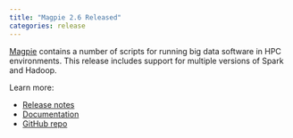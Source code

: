 ```yaml
---
title: "Magpie 2.6 Released"
categories: release
---
```


[Magpie](https://github.com/LLNL/magpie) contains a number of scripts for running big data software in HPC environments. This release includes support for multiple versions of Spark and Hadoop.

Learn more:
- [Release notes](https://github.com/LLNL/magpie/releases/tag/2.6)
- [Documentation](https://github.com/LLNL/magpie/tree/master/doc)
- [GitHub repo](https://github.com/LLNL/magpie)
